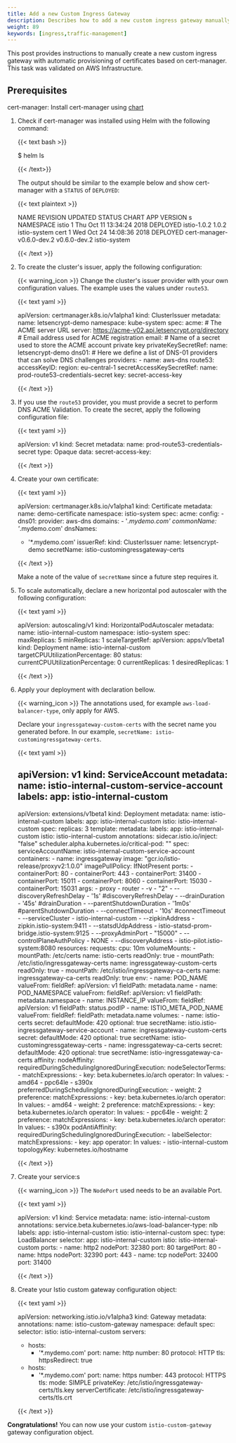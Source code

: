 ```yaml
---
title: Add a new Custom Ingress Gateway
description: Describes how to add a new custom ingress gateway manually.
weight: 89
keywords: [ingress,traffic-management]
---
```


This post provides instructions to manually create a new custom ingress gateway with automatic provisioning of certificates based on cert-manager.
This task was validated on AWS Infrastructure.

## Prerequisites

cert-manager: Install cert-manager using [chart](https://github.com/helm/charts/tree/master/stable/cert-manager)

1. Check if cert-manager was installed using Helm with the following command:

    {{< text bash >}}

    $ helm ls

    {{< /text>}}

    The output should be similar to the example below and show cert-manager with a `STATUS` of `DEPLOYED`:

    {{< text plaintext >}}

    NAME   REVISION UPDATED                  STATUS   CHART                     APP VERSION  s NAMESPACE
    istio     1     Thu Oct 11 13:34:24 2018 DEPLOYED istio-1.0.2               1.0.2         istio-system
    cert      1     Wed Oct 24 14:08:36 2018 DEPLOYED cert-manager-v0.6.0-dev.2 v0.6.0-dev.2  istio-system

    {{< /text >}}

1. To create the cluster's issuer, apply the following configuration:

    {{< warning_icon >}} Change the cluster's issuer provider with your own configuration values. The example uses the values under `route53`.

    {{< text yaml >}}

    apiVersion: certmanager.k8s.io/v1alpha1
    kind: ClusterIssuer
    metadata:
      name: letsencrypt-demo
      namespace: kube-system
    spec:
      acme:
        # The ACME server URL
        server: https://acme-v02.api.letsencrypt.org/directory
        # Email address used for ACME registration
        email: <REDACTED>
        # Name of a secret used to store the ACME account private key
        privateKeySecretRef:
          name: letsencrypt-demo
        dns01:
          # Here we define a list of DNS-01 providers that can solve DNS challenges
          providers:
          - name: aws-dns
            route53:
              accessKeyID: <REDACTED>
              region: eu-central-1
              secretAccessKeySecretRef:
                name: prod-route53-credentials-secret
                key: secret-access-key

    {{< /text >}}

1. If you use the `route53` provider, you must provide a secret to perform DNS ACME Validation. To create the secret, apply the following configuration file:

    {{< text yaml >}}

    apiVersion: v1
    kind: Secret
    metadata:
      name: prod-route53-credentials-secret
    type: Opaque
    data:
      secret-access-key: <REDACTED BASE64>

    {{< /text >}}

1. Create your own certificate:

    {{< text yaml >}}

    apiVersion: certmanager.k8s.io/v1alpha1
    kind: Certificate
    metadata:
      name: demo-certificate
      namespace: istio-system
    spec:
      acme:
        config:
        - dns01:
            provider: aws-dns
          domains:
          - '*.mydemo.com'
      commonName: '*.mydemo.com'
      dnsNames:
      - '*.mydemo.com'
      issuerRef:
        kind: ClusterIssuer
        name: letsencrypt-demo
      secretName: istio-customingressgateway-certs

    {{< /text >}}

    Make a note of the value of `secretName` since a future step requires it.

1. To scale automatically, declare a new horizontal pod autoscaler with the following configuration:

    {{< text yaml >}}

    apiVersion: autoscaling/v1
    kind: HorizontalPodAutoscaler
    metadata:
      name: istio-internal-custom
      namespace: istio-system
    spec:
      maxReplicas: 5
      minReplicas: 1
      scaleTargetRef:
        apiVersion: apps/v1beta1
        kind: Deployment
        name: istio-internal-custom
      targetCPUUtilizationPercentage: 80
    status:
      currentCPUUtilizationPercentage: 0
      currentReplicas: 1
      desiredReplicas: 1

    {{< /text >}}

1. Apply your deployment with declaration bellow.

    {{< warning_icon >}} The annotations used, for example `aws-load-balancer-type`, only apply for AWS.

    Declare your `ingressgateway-custom-certs` with the secret name you generated before. In our example, `secretName: istio-customingressgateway-certs`.

    {{< text yaml >}}

    apiVersion: v1
    kind: ServiceAccount
    metadata:
      name: istio-internal-custom-service-account
      labels:
        app: istio-internal-custom
    ---
    apiVersion: extensions/v1beta1
    kind: Deployment
    metadata:
      name: istio-internal-custom
      labels:
        app: istio-internal-custom
        istio: istio-internal-custom
    spec:
      replicas: 3
      template:
        metadata:
          labels:
            app: istio-internal-custom
            istio: istio-internal-custom
          annotations:
            sidecar.istio.io/inject: "false"
            scheduler.alpha.kubernetes.io/critical-pod: ""
        spec:
          serviceAccountName: istio-internal-custom-service-account
          containers:
            - name: ingressgateway
              image: "gcr.io/istio-release/proxyv2:1.0.0"
              imagePullPolicy: IfNotPresent
              ports:
                - containerPort: 80
                - containerPort: 443
                - containerPort: 31400
                - containerPort: 15011
                - containerPort: 8060
                - containerPort: 15030
                - containerPort: 15031
              args:
              - proxy
              - router
              - -v
              - "2"
              - --discoveryRefreshDelay
              - '1s' #discoveryRefreshDelay
              - --drainDuration
              - '45s' #drainDuration
              - --parentShutdownDuration
              - '1m0s' #parentShutdownDuration
              - --connectTimeout
              - '10s' #connectTimeout
              - --serviceCluster
              - istio-internal-custom
              - --zipkinAddress
              - zipkin.istio-system:9411
              - --statsdUdpAddress
              - istio-statsd-prom-bridge.istio-system:9125
              - --proxyAdminPort
              - "15000"
              - --controlPlaneAuthPolicy
              - NONE
              - --discoveryAddress
              - istio-pilot.istio-system:8080
              resources:
                requests:
                  cpu: 10m
              volumeMounts:
              - mountPath: /etc/certs
                name: istio-certs
                readOnly: true
              - mountPath: /etc/istio/ingressgateway-certs
                name: ingressgateway-custom-certs
                readOnly: true
              - mountPath: /etc/istio/ingressgateway-ca-certs
                name: ingressgateway-ca-certs
                readOnly: true
              env:
              - name: POD_NAME
                valueFrom:
                  fieldRef:
                    apiVersion: v1
                    fieldPath: metadata.name
              - name: POD_NAMESPACE
                valueFrom:
                  fieldRef:
                    apiVersion: v1
                    fieldPath: metadata.namespace
              - name: INSTANCE_IP
                valueFrom:
                  fieldRef:
                    apiVersion: v1
                    fieldPath: status.podIP
              - name: ISTIO_META_POD_NAME
                valueFrom:
                  fieldRef:
                    fieldPath: metadata.name
          volumes:
          - name: istio-certs
            secret:
              defaultMode: 420
              optional: true
              secretName: istio.istio-ingressgateway-service-account
          - name: ingressgateway-custom-certs
            secret:
              defaultMode: 420
              optional: true
              secretName: istio-customingressgateway-certs
          - name: ingressgateway-ca-certs
            secret:
              defaultMode: 420
              optional: true
              secretName: istio-ingressgateway-ca-certs
          affinity:
            nodeAffinity:
              requiredDuringSchedulingIgnoredDuringExecution:
                nodeSelectorTerms:
                - matchExpressions:
                  - key: beta.kubernetes.io/arch
                    operator: In
                    values:
                    - amd64
                    - ppc64le
                    - s390x
              preferredDuringSchedulingIgnoredDuringExecution:
              - weight: 2
                preference:
                  matchExpressions:
                  - key: beta.kubernetes.io/arch
                    operator: In
                    values:
                    - amd64
              - weight: 2
                preference:
                  matchExpressions:
                  - key: beta.kubernetes.io/arch
                    operator: In
                    values:
                    - ppc64le
              - weight: 2
                preference:
                  matchExpressions:
                  - key: beta.kubernetes.io/arch
                    operator: In
                    values:
                    - s390x
            podAntiAffinity:
              requiredDuringSchedulingIgnoredDuringExecution:
              - labelSelector:
                  matchExpressions:
                  - key: app
                    operator: In
                    values:
                    - istio-internal-custom
                topologyKey: kubernetes.io/hostname

    {{< /text >}}

1. Create your service:s

    {{< warning_icon >}} The `NodePort` used needs to be an available Port.

    {{< text yaml >}}

    apiVersion: v1
    kind: Service
    metadata:
      name: istio-internal-custom
      annotations:
        service.beta.kubernetes.io/aws-load-balancer-type: nlb
      labels:
        app: istio-internal-custom
        istio: istio-internal-custom
    spec:
      type: LoadBalancer
      selector:
        app: istio-internal-custom
        istio: istio-internal-custom
      ports:
        -
          name: http2
          nodePort: 32380
          port: 80
          targetPort: 80
        -
          name: https
          nodePort: 32390
          port: 443
        -
          name: tcp
          nodePort: 32400
          port: 31400

    {{< /text >}}

1. Create your Istio custom gateway configuration object:

    {{< text yaml >}}

    apiVersion: networking.istio.io/v1alpha3
    kind: Gateway
    metadata:
      annotations:
      name: istio-custom-gateway
      namespace: default
    spec:
      selector:
        istio: istio-internal-custom
      servers:
      - hosts:
        - '*.mydemo.com'
        port:
          name: http
          number: 80
          protocol: HTTP
        tls:
          httpsRedirect: true
      - hosts:
        - '*.mydemo.com'
        port:
          name: https
          number: 443
          protocol: HTTPS
        tls:
          mode: SIMPLE
          privateKey: /etc/istio/ingressgateway-certs/tls.key
          serverCertificate: /etc/istio/ingressgateway-certs/tls.crt

    {{< /text >}}

**Congratulations!** You can now use your custom `istio-custom-gateway` gateway configuration object.